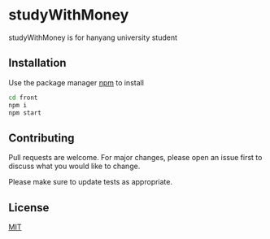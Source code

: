 # studyWithMoney

studyWithMoney is for hanyang university student

## Installation

Use the package manager [npm](https://nodejs.org/en/) to install

```bash
cd front
npm i
npm start
```

## Contributing
Pull requests are welcome. For major changes, please open an issue first to discuss what you would like to change.

Please make sure to update tests as appropriate.

## License
[MIT](https://choosealicense.com/licenses/mit/)